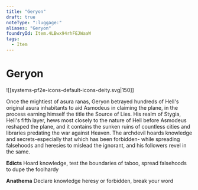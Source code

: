 ```yaml
---
title: "Geryon"
draft: true
noteType: ":luggage:"
aliases: "Geryon"
foundryId: Item.4LBwx94rhFEJWaaW
tags:
  - Item
---
```


# Geryon
![[systems-pf2e-icons-default-icons-deity.svg|150]]

Once the mightiest of asura ranas, Geryon betrayed hundreds of Hell's original asura inhabitants to aid Asmodeus in claiming the plane, in the process earning himself the title the Source of Lies. His realm of Stygia, Hell's fifth layer, hews most closely to the nature of Hell before Asmodeus reshaped the plane, and it contains the sunken ruins of countless cities and libraries predating the war against Heaven. The archdevil hoards knowledge and secrets-especially that which has been forbidden- while spreading falsehoods and heresies to mislead the ignorant, and his followers revel in the same.

**Edicts** Hoard knowledge, test the boundaries of taboo, spread falsehoods to dupe the foolhardy

**Anathema** Declare knowledge heresy or forbidden, break your word
